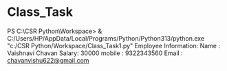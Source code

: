# Class_Task

PS C:\CSR Python\Workspace> & C:/Users/HP/AppData/Local/Programs/Python/Python313/python.exe "c:/CSR Python/Workspace/Class_Task1.py"
Employee Information:
Name  : Vaishnavi Chavan
Salary: 30000
mobile : 9322343560
Email : chavanvishu622@gmail.com
